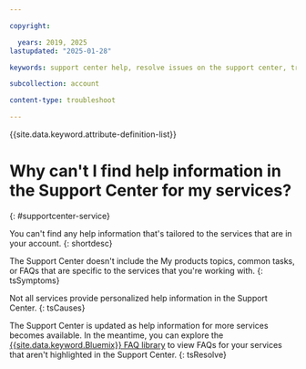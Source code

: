 ```yaml
---

copyright:

  years: 2019, 2025
lastupdated: "2025-01-28"

keywords: support center help, resolve issues on the support center, trouble support center, personalized help

subcollection: account

content-type: troubleshoot

---
```


{{site.data.keyword.attribute-definition-list}}

# Why can't I find help information in the Support Center for my services?
{: #supportcenter-service}

You can't find any help information that's tailored to the services that are in your account.
{: shortdesc}

The Support Center doesn't include the My products topics, common tasks, or FAQs that are specific to the services that you're working with.
{: tsSymptoms}

Not all services provide personalized help information in the Support Center.
{: tsCauses}

The Support Center is updated as help information for more services becomes available. In the meantime, you can explore the [{{site.data.keyword.Bluemix}} FAQ library](/docs/faqs) to view FAQs for your services that aren't highlighted in the Support Center.
{: tsResolve}
